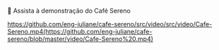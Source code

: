 🎥 Assista à demonstração do Café Sereno

https://github.com/eng-juliane/cafe-sereno/src/video/src/video/Cafe-Sereno.mp4(https://github.com/eng-juliane/cafe-sereno/blob/master/video/Cafe-Sereno%20.mp4)

